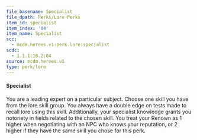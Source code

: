 ```yaml
---
file_basename: Specialist
file_dpath: Perks/Lore Perks
item_id: specialist
item_index: '04'
item_name: Specialist
scc:
  - mcdm.heroes.v1:perk.lore:specialist
scdc:
  - 1.1.1:18.2:04
source: mcdm.heroes.v1
type: perk/lore
---
```


#### Specialist

You are a leading expert on a particular subject. Choose one skill you have from the lore skill group. You always have a double edge on tests made to recall lore using this skill. Additionally, your specialist knowledge grants you notoriety in fields related to the chosen skill. You treat your Renown as 1 higher when negotiating with an NPC who knows your reputation, or 2 higher if they have the same skill you chose for this perk.
